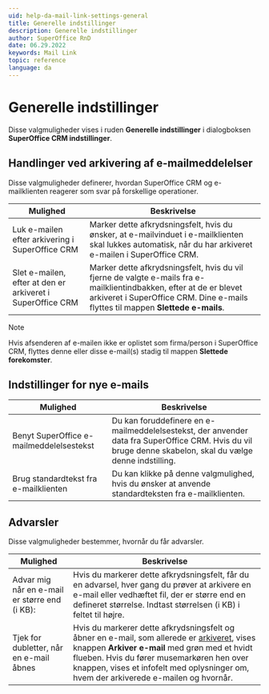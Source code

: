 ```yaml
---
uid: help-da-mail-link-settings-general
title: Generelle indstillinger
description: Generelle indstillinger
author: SuperOffice RnD
date: 06.29.2022
keywords: Mail Link
topic: reference
language: da
---
```


# Generelle indstillinger

Disse valgmuligheder vises i ruden **Generelle indstillinger** i dialogboksen **SuperOffice CRM indstillinger**.

## Handlinger ved arkivering af e-mailmeddelelser

Disse valgmuligheder definerer, hvordan SuperOffice CRM og e-mailklienten reagerer som svar på forskellige operationer.

| Mulighed | Beskrivelse |
|---|---|
| Luk e-mailen efter arkivering i SuperOffice CRM | Marker dette afkrydsningsfelt, hvis du ønsker, at e-mailvinduet i e-mailklienten skal lukkes automatisk, når du har arkiveret e-mailen i SuperOffice CRM. |
| Slet e-mailen, efter at den er arkiveret i SuperOffice CRM | Marker dette afkrydsningsfelt, hvis du vil fjerne de valgte e-mails fra e-mailklientindbakken, efter at de er blevet arkiveret i SuperOffice CRM. Dine e-mails flyttes til mappen **Slettede e-mails**. |

> [!NOTE]
> Hvis afsenderen af e-mailen ikke er oplistet som firma/person i SuperOffice CRM, flyttes denne eller disse e-mail(s) stadig til mappen **Slettede forekomster**.

## Indstillinger for nye e-mails

| Mulighed | Beskrivelse |
|---|---|
| Benyt SuperOffice e-mailmeddelelsestekst | Du kan foruddefinere en e-mailmeddelelsestekst, der anvender data fra SuperOffice CRM. Hvis du vil bruge denne skabelon, skal du vælge denne indstilling. |
| Brug standardtekst fra e-mailklienten | Du kan klikke på denne valgmulighed, hvis du ønsker at anvende standardteksten fra e-mailklienten. |

## Advarsler

Disse valgmuligheder bestemmer, hvornår du får advarsler.

| Mulighed | Beskrivelse |
|---|---|
| Advar mig når en e-mail er større end (i KB): | Hvis du markerer dette afkrydsningsfelt, får du en advarsel, hver gang du prøver at arkivere en e-mail eller vedhæftet fil, der er større end en defineret størrelse. Indtast størrelsen (i KB) i feltet til højre. |
| Tjek for dubletter, når en e-mail åbnes | Hvis du markerer dette afkrydsningsfelt og åbner en e-mail, som allerede er [arkiveret][2], vises knappen **Arkiver e-mail** med grøn med et hvidt flueben. Hvis du fører musemarkøren hen over knappen, vises et infofelt med oplysninger om, hvem der arkiverede e-mailen og hvornår. |

<!-- Referenced links -->
[2]: ../archive.md

<!-- Referenced images -->
